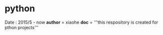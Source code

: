 # python
Date : 2015/5 - now
__author__ = xiaohe
__doc__ = '''this respository is created for pthon projects'''
